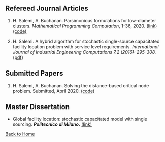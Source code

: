 ## Refereed Journal Articles

1. H. Salemi, A. Buchanan. Parsimonious formulations for low-diameter clusters. *Mathematical Programming Computation*, 1-36, 2020. [(link)](https://link.springer.com/article/10.1007/s12532-020-00175-6)[(code)](https://github.com/halisalemi/ParsimoniousKClub)

2. H. Salemi. A hybrid algorithm for stochastic single-source capacitated facility location problem
with service level requirements. *International Journal of Industrial Engineering Computations 7.2
(2016): 295-308.* [(pdf)](http://m.growingscience.com/ijiec/Vol7/IJIEC_2015_37.pdf)

## Submitted Papers

1. H. Salemi, A. Buchanan. Solving the distance-based critical node problem. Submitted, April 2020. [(code)](https://github.com/halisalemi/DCNP)


## Master Dissertation 

- Global facility location: stochastic capacitated model with single sourcing. ***Politecnico di Milano.*** [(link)](https://www.politesi.polimi.it/handle/10589/108091)

[Back to Home](./README.md)
